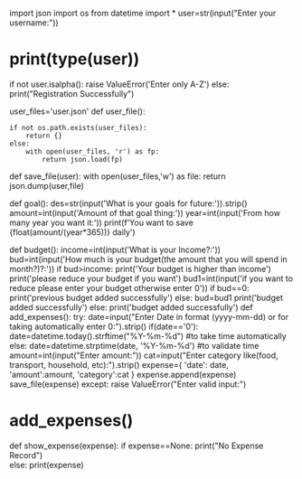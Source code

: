 import json
import os
from datetime import *
user=str(input("Enter your username:"))
# print(type(user))
if not user.isalpha():
    raise ValueError('Enter only A-Z')
else:
    print("Registration Successfully")

user_files='user.json'
def user_file():
    
    if not os.path.exists(user_files):
        return {}
    else:
        with open(user_files, 'r') as fp:
            return json.load(fp)
            

def save_file(user):
    with open(user_files,'w') as file:
        return json.dump(user,file)
    
def  goal():
    des=str(input('What is your goals for future:')).strip()
    amount=int(input('Amount of that goal thing:'))
    year=int(input('From how many year you want it:'))
    print(f'You want to save {float(amount/(year*365))} daily')

def budget():
    income=int(input('What is your Income?:'))
    bud=int(input('How much is your budget(the amount that you will spend in month?)?:'))
    if bud>income:
        print('Your budget is higher than income')
        print('please reduce your budget if you want')
        bud1=int(input('if you want to reduce please enter your budget otherwise enter 0'))
        if bud==0:
            print('previous budget added successfully')
        else:
            bud=bud1
            print('budget added successfully')
    else:
        print('budget added successfully')
def add_expenses():
    try:
        date=input("Enter Date in format (yyyy-mm-dd) or for taking automatically enter 0:").strip()
        if(date=='0'):
            date=datetime.today().strftime("%Y-%m-%d")      #to take time automatically
        else:
            date=datetime.strptime(date, '%Y-%m-%d')        #to validate time
        amount=int(input("Enter amount:"))
        cat=input("Enter category like(food, transport, household, etc):").strip()
        expense={
            'date': date,
            'amount':amount,
            'category':cat
        }
        expense.append(expense)
        save_file(expense)
    except:
        raise ValueError("Enter valid input:")
# add_expenses()  
def show_expense(expense):
    if expense==None:
        print("No Expense Record")    
    else:
        print(expense)

